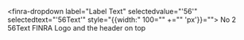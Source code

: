 <finra-dropdown label="Label Text" selectedvalue="'56'" selectedtext="'56Text'" style="{{width:" 100="" +="" 'px'}}="">
      <finra-dropdown-option slot="option" value="1">No 2</finra-dropdown-option>
      <finra-dropdown-option slot="option" value="56">56Text</finra-dropdown-option>
      <finra-dropdown-option slot="option" value="89">FINRA Logo and the header on top</finra-dropdown-option>
    </finra-dropdown>
